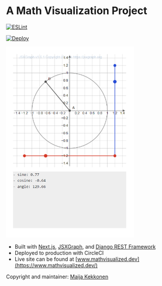 # A Math Visualization Project

[![ESLint](https://github.com/mkkekkonen/math2/actions/workflows/lint.yml/badge.svg)](https://github.com/mkkekkonen/math2/actions/workflows/lint.yml)

[![Deploy](https://github.com/mkkekkonen/math2/actions/workflows/deploy.yml/badge.svg)](https://github.com/mkkekkonen/math2/actions/workflows/deploy.yml)

<img src="./readme/trig.gif" width="350">

- Built with [Next.js](https://nextjs.org/), [JSXGraph](https://jsxgraph.uni-bayreuth.de/wp/index.html), and [Django REST Framework](https://www.django-rest-framework.org/)
- Deployed to production with CircleCI
- Live site can be found at [www.mathvisualized.dev](https://www.mathvisualized.dev/)

Copyright and maintainer: [Maija Kekkonen](https://mkkekkonen.github.io/)
